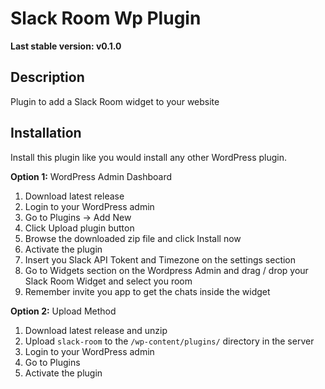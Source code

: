 # Slack Room Wp Plugin

**Last stable version: v0.1.0**
## Description
Plugin to add a Slack Room widget to your website

## Installation
Install this plugin like you would install any other WordPress plugin.

**Option 1:** WordPress Admin Dashboard

1. Download latest release
2. Login to your WordPress admin
3. Go to Plugins -> Add New
4. Click Upload plugin button
5. Browse the downloaded zip file and click Install now
6. Activate the plugin
7. Insert you Slack API Tokent and Timezone on the settings section
8. Go to Widgets section on the Wordpress Admin and drag / drop your Slack Room Widget and select you room
9. Remember invite you app to get the chats inside the widget

**Option 2:** Upload Method

1. Download latest release and unzip
2. Upload `slack-room` to the `/wp-content/plugins/` directory in the server
3. Login to your WordPress admin
4. Go to Plugins
5. Activate the plugin

